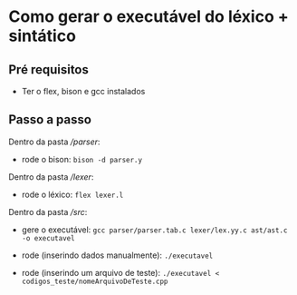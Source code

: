 # Como gerar o executável do léxico + sintático

## Pré requisitos

- Ter o flex, bison e gcc instalados

## Passo a passo

Dentro da pasta _/parser_:
- rode o bison: `bison -d parser.y`

Dentro da pasta _/lexer_:
- rode o léxico: `flex lexer.l`

Dentro da pasta _/src_:
- gere o executável: `gcc parser/parser.tab.c lexer/lex.yy.c ast/ast.c -o executavel`

- rode (inserindo dados manualmente): `./executavel`
- rode (inserindo um arquivo de teste): `./executavel < codigos_teste/nomeArquivoDeTeste.cpp`
